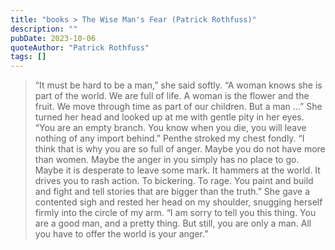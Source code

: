 ```yaml
---
title: "books > The Wise Man's Fear (Patrick Rothfuss)"
description: ""
pubDate: 2023-10-06
quoteAuthor: "Patrick Rothfuss"
tags: []
---
```


> “It must be hard to be a man,” she said softly. “A woman knows she is part of the world. We are full of life. A woman is the flower and the fruit. We move through time as part of our children. But a man …” She turned her head and looked up at me with gentle pity in her eyes. “You are an empty branch. You know when you die, you will leave nothing of any import behind.” Penthe stroked my chest fondly. “I think that is why you are so full of anger. Maybe you do not have more than women. Maybe the anger in you simply has no place to go. Maybe it is desperate to leave some mark. It hammers at the world. It drives you to rash action. To bickering. To rage. You paint and build and fight and tell stories that are bigger than the truth.” She gave a contented sigh and rested her head on my shoulder, snugging herself firmly into the circle of my arm. “I am sorry to tell you this thing. You are a good man, and a pretty thing. But still, you are only a man. All you have to offer the world is your anger.”